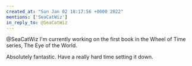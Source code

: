 ```yaml
---
created_at: "Sun Jan 02 18:17:56 +0000 2022"
mentions: ['SeaCatWiz']
in_reply_to: @SeaCatWiz
---
```


@SeaCatWiz I'm currently working on the first book in the Wheel of Time series, The Eye of the World.

Absolutely fantastic. Have a really hard time setting it down.